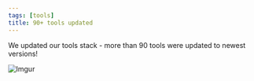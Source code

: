 ```yaml
---
tags: [tools]
title: 90+ tools updated
---
```


We updated our tools stack - more than 90 tools were updated to newest versions!

![Imgur](https://i.imgur.com/LDTUSN6.png)

